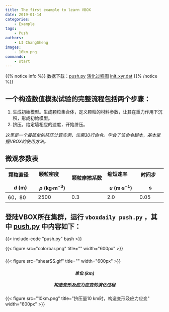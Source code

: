 ```yaml
---
title: The first example to learn VBOX
date: 2019-01-14
categories:
    - Example
tags:
    - Push
authors:
    - LI ChangSheng
images:
    - 10km.png
commands:
    - start
---
```


{{% notice info %}}
数据下载：[push.py](push.py)
[演化过程图](shearSS.zip)
[init_xyr.dat](/example/ex6_palaeohigh/init_xyr.dat)
{{% /notice %}}

## 一个构造数值模拟试验的完整流程包括两个步骤：

1. 生成初始模型。生成颗粒集合体，定义颗粒的材料参数，让其在重力作用下沉积，形成初始模型。  
2. 挤压。给定墙相应的速度，开始挤压。


*这里是一个最简单的挤压计算实例，仅需30行命令。学会了该命令脚本，基本掌握VBOX的使用方法。*  
## 微观参数表

| 颗粒直径  &nbsp;&nbsp; &nbsp; &nbsp; &nbsp; <br> _d_ (m)  | 颗粒密度  &nbsp;&nbsp; &nbsp; &nbsp; &nbsp; <br> _ρ_ (kg∙m<sup>-3</sup>)   | 颗粒摩擦系数  &nbsp;&nbsp; &nbsp; &nbsp; &nbsp; <br>  | 缩短速率 &nbsp;&nbsp; &nbsp; &nbsp; &nbsp; <br>  _υ_ (m∙s<sup>-1</sup>)|  时间步 &nbsp;&nbsp; &nbsp; &nbsp; &nbsp; <br> s |
|---------------|-----------|--------|----------|-------------|
|    60，80   |   2500   |   0.3   |   2.0   |   0.05 |

## 登陆VBOX所在集群，运行 `vboxdaily push.py` ，其中 [push.py](push.py) 中内容如下：

{{< include-code "push.py" bash >}}

{{< figure src="colorbar.png" title="" width="600px" >}}
<h5> </h5>
{{< figure src="shearSS.gif" title="" width="600px" >}}
<center><h5>单位 (km)<br><br>构造变形及应力应变的演化过程</h5></center>


{{< figure src="10km.png" title="挤压量10 km时，构造变形及应力应变" width="600px" >}}



